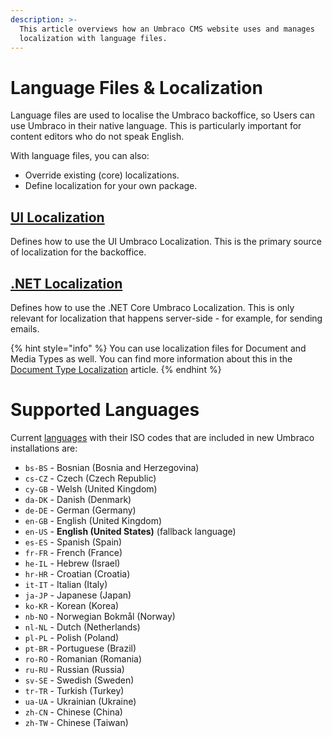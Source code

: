 ```yaml
---
description: >-
  This article overviews how an Umbraco CMS website uses and manages
  localization with language files.
---
```


# Language Files & Localization

Language files are used to localise the Umbraco backoffice, so Users can use Umbraco in their native language. This is particularly important for content editors who do not speak English.

With language files, you can also:

* Override existing (core) localizations.
* Define localization for your own package.

## [UI Localization](ui-localization.md)

Defines how to use the UI Umbraco Localization. This is the primary source of localization for the backoffice.

## [.NET Localization](net-localization.md)

Defines how to use the .NET Core Umbraco Localization. This is only relevant for localization that happens server-side - for example, for sending emails.

{% hint style="info" %}
You can use localization files for Document and Media Types as well. You can find more information about this in the [Document Type Localization](../../fundamentals/data/defining-content/document-type-localization.md) article.
{% endhint %}

# Supported Languages

Current [languages](https://github.com/umbraco/Umbraco-CMS/tree/contrib/src/Umbraco.Core/EmbeddedResources/Lang) with their ISO codes that are included in new Umbraco installations are:

* `bs-BS` - Bosnian (Bosnia and Herzegovina)
* `cs-CZ` - Czech (Czech Republic)
* `cy-GB` - Welsh (United Kingdom)
* `da-DK` - Danish (Denmark)
* `de-DE` - German (Germany)
* `en-GB` - English (United Kingdom)
* `en-US` - **English (United States)** (fallback language)
* `es-ES` - Spanish (Spain)
* `fr-FR` - French (France)
* `he-IL` - Hebrew (Israel)
* `hr-HR` - Croatian (Croatia)
* `it-IT` - Italian (Italy)
* `ja-JP` - Japanese (Japan)
* `ko-KR` - Korean (Korea)
* `nb-NO` - Norwegian Bokmål (Norway)
* `nl-NL` - Dutch (Netherlands)
* `pl-PL` - Polish (Poland)
* `pt-BR` - Portuguese (Brazil)
* `ro-RO` - Romanian (Romania)
* `ru-RU` - Russian (Russia)
* `sv-SE` - Swedish (Sweden)
* `tr-TR` - Turkish (Turkey)
* `ua-UA` - Ukrainian (Ukraine)
* `zh-CN` - Chinese (China)
* `zh-TW` - Chinese (Taiwan)

